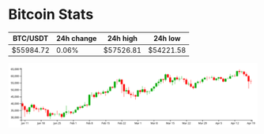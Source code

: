# Bitcoin Stats

BTC/USDT|24h change|24h high|24h low|
|---|---|---|---|
|$55984.72|0.06%|$57526.81|$54221.58|

<img src="./chart.svg">
